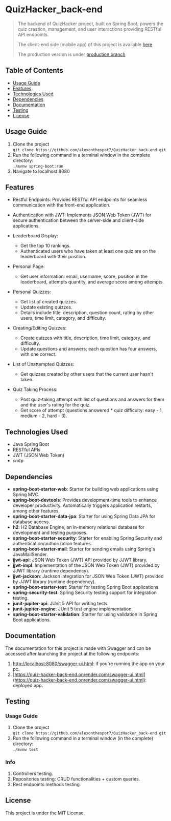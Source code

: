 # QuizHacker_back-end
> The backend of QuizHacker project, built on Spring Boot, powers the quiz creation, management, and user interactions providing RESTful API endpoints.<br>
>
> The client-end side (mobile app) of this project is available [here](https://github.com/alexonthespot7/QuizHackerMobile)<br>
>
> The production version is under [production branch](https://github.com/alexonthespot7/QuizHacker_back-end/tree/production)<br>

## Table of Contents
* [Usage Guide](#usage-guide)
* [Features](#features)
* [Technologies Used](#technologies-used)
* [Dependencies](#dependencies)
* [Documentation](#documentation)
* [Testing](#testing)
* [License](#license)

## Usage Guide
1. Clone the project <br>```git clone https://github.com/alexonthespot7/QuizHacker_back-end.git```<br>
2. Run the following command in a terminal window in the complete directory:<br>
```./mvnw spring-boot:run```<br>
3. Navigate to localhost:8080

## Features
- Restful Endpoints: Provides RESTful API endpoints for seamless communication with the front-end application.

- Authentication with JWT: Implements JSON Web Token (JWT) for secure authentication between the server-side and client-side applications.

- Leaderboard Display:
  - Get the top 10 rankings.
  - Authenticated users who have taken at least one quiz are on the leaderboard with their position.

- Personal Page:
  - Get user information: email, username, score, position in the leaderboard, attempts quantity, and average score among attempts.

- Personal Quizzes:
  - Get list of created quizzes.
  - Update existing quizzes.
  - Details include title, description, question count, rating by other users, time limit, category, and difficulty.

- Creating/Editing Quizzes:
  - Create quizzes with title, description, time limit, category, and difficulty.
  - Update questions and answers; each question has four answers, with one correct.

- List of Unattempted Quizzes:
  - Get quizzes created by other users that the current user hasn't taken.

- Quiz Taking Process:
  - Post quiz-taking attempt with list of questions and answers for them and the user's rating for the quiz.
  - Get score of attempt (questions answered * quiz difficulty: easy - 1, medium - 2, hard - 3).
  
## Technologies Used
- Java Spring Boot
- RESTful APIs
- JWT (JSON Web Token)
- smtp

## Dependencies
- **spring-boot-starter-web**: Starter for building web applications using Spring MVC.
- **spring-boot-devtools**: Provides development-time tools to enhance developer productivity. Automatically triggers application restarts, among other features.
- **spring-boot-starter-data-jpa**: Starter for using Spring Data JPA for database access.
- **h2**: H2 Database Engine, an in-memory relational database for development and testing purposes.
- **spring-boot-starter-security**: Starter for enabling Spring Security and authentication/authorization features.
- **spring-boot-starter-mail**: Starter for sending emails using Spring's JavaMailSender.
- **jjwt-api**: JSON Web Token (JWT) API provided by JJWT library.
- **jjwt-impl**: Implementation of the JSON Web Token (JWT) provided by JJWT library (runtime dependency).
- **jjwt-jackson**: Jackson integration for JSON Web Token (JWT) provided by JJWT library (runtime dependency).
- **spring-boot-starter-test**: Starter for testing Spring Boot applications.
- **spring-security-test**: Spring Security testing support for integration testing.
- **junit-jupiter-api**: JUnit 5 API for writing tests.
- **junit-jupiter-engine**: JUnit 5 test engine implementation.
- **spring-boot-starter-validation**: Starter for using validation in Spring Boot applications.

## Documentation
The documentation for this project is made with Swagger and can be accessed after launching the project at the following endpoints: 
1. [http://localhost:8080/swagger-ui.html](http://localhost:8080/swagger-ui.html): if you're running the app on your pc.
2. [https://quiz-hacker-back-end.onrender.com/swagger-ui.html](https://quiz-hacker-back-end.onrender.com/swagger-ui.html): deployed app.
  
## Testing
### Usage Guide
1. Clone the project <br>```git clone https://github.com/alexonthespot7/QuizHacker_back-end.git```<br>
2. Run the following command in a terminal window (in the complete) directory:<br>
```./mvnw test```<br>
### Info
1. Controllers testing.
2. Repositories testing: CRUD functionalities + custom queries.
3. Rest endpoints methods testing.

## License
This project is under the MIT License.
